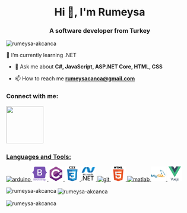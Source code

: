 <h1 align="center">Hi 👋, I'm Rumeysa</h1>
<h3 align="center">A software developer from Turkey</h3>

<p align="left"> <img src="https://komarev.com/ghpvc/?username=rumeysa-akcanca&label=Profile%20views&color=0e75b6&style=flat" alt="rumeysa-akcanca" /> </p>


 🌱  I’m currently learning .NET 

- 💬 Ask me about **C#, JavaScript, ASP.NET Core, HTML, CSS**

- 📫 How to reach me **rumeysacanca@gmail.com**

<h3 align="left">Connect with me:</h3>
<p align="left"> <a href="www.linkedin.com/in/rümeysa-akcanca" target="_blank" rel="noreferrer"> <img src="https://cdn.worldvectorlogo.com/logos/linkedin.svg" width="100" height="100"/></p>
<h3 align="left">Languages and Tools:</h3>
<p align="left"> <a href="https://www.arduino.cc/" target="_blank" rel="noreferrer"> <img src="https://cdn.worldvectorlogo.com/logos/arduino-1.svg" alt="arduino" width="40" height="40"/> </a> <a href="https://getbootstrap.com" target="_blank" rel="noreferrer"> <img src="https://raw.githubusercontent.com/devicons/devicon/master/icons/bootstrap/bootstrap-plain-wordmark.svg" alt="bootstrap" width="40" height="40"/> </a> <a href="https://www.w3schools.com/cs/" target="_blank" rel="noreferrer"> <img src="https://raw.githubusercontent.com/devicons/devicon/master/icons/csharp/csharp-original.svg" alt="csharp" width="40" height="40"/> </a> <a href="https://www.w3schools.com/css/" target="_blank" rel="noreferrer"> <img src="https://raw.githubusercontent.com/devicons/devicon/master/icons/css3/css3-original-wordmark.svg" alt="css3" width="40" height="40"/> </a> <a href="https://dotnet.microsoft.com/" target="_blank" rel="noreferrer"> <img src="https://raw.githubusercontent.com/devicons/devicon/master/icons/dot-net/dot-net-original-wordmark.svg" alt="dotnet" width="40" height="40"/> </a> <a href="https://git-scm.com/" target="_blank" rel="noreferrer"> <img src="https://www.vectorlogo.zone/logos/git-scm/git-scm-icon.svg" alt="git" width="40" height="40"/> </a> <a href="https://www.w3.org/html/" target="_blank" rel="noreferrer"> <img src="https://raw.githubusercontent.com/devicons/devicon/master/icons/html5/html5-original-wordmark.svg" alt="html5" width="40" height="40"/> </a> <a href="https://www.mathworks.com/" target="_blank" rel="noreferrer"> <img src="https://upload.wikimedia.org/wikipedia/commons/2/21/Matlab_Logo.png" alt="matlab" width="40" height="40"/> </a> <a href="https://www.mysql.com/" target="_blank" rel="noreferrer"> <img src="https://raw.githubusercontent.com/devicons/devicon/master/icons/mysql/mysql-original-wordmark.svg" alt="mysql" width="40" height="40"/> </a> <a href="https://vuejs.org/" target="_blank" rel="noreferrer"> <img src="https://raw.githubusercontent.com/devicons/devicon/master/icons/vuejs/vuejs-original-wordmark.svg" alt="vuejs" width="40" height="40"/> </a> </p>

<p><img align="left" src="https://github-readme-stats.vercel.app/api/top-langs?username=rumeysa-akcanca&show_icons=true&locale=en&layout=compact" alt="rumeysa-akcanca" /></p>

<p>&nbsp;<img align="center" src="https://github-readme-stats.vercel.app/api?username=rumeysa-akcanca&show_icons=true&locale=en" alt="rumeysa-akcanca" /></p>

<p><img align="center" src="https://github-readme-streak-stats.herokuapp.com/?user=rumeysa-akcanca&" alt="rumeysa-akcanca" /></p>

